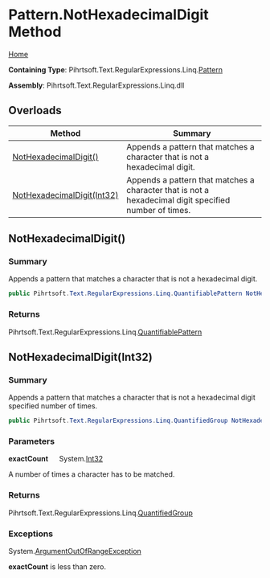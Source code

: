 # Pattern\.NotHexadecimalDigit Method

[Home](../../../../../../README.md)

**Containing Type**: Pihrtsoft\.Text\.RegularExpressions\.Linq\.[Pattern](../README.md)

**Assembly**: Pihrtsoft\.Text\.RegularExpressions\.Linq\.dll

## Overloads

| Method | Summary |
| ------ | ------- |
| [NotHexadecimalDigit()](#Pihrtsoft_Text_RegularExpressions_Linq_Pattern_NotHexadecimalDigit) | Appends a pattern that matches a character that is not a hexadecimal digit\. |
| [NotHexadecimalDigit(Int32)](#Pihrtsoft_Text_RegularExpressions_Linq_Pattern_NotHexadecimalDigit_System_Int32_) | Appends a pattern that matches a character that is not a hexadecimal digit specified number of times\. |

## NotHexadecimalDigit\(\) <a name="Pihrtsoft_Text_RegularExpressions_Linq_Pattern_NotHexadecimalDigit"></a>

### Summary

Appends a pattern that matches a character that is not a hexadecimal digit\.

```csharp
public Pihrtsoft.Text.RegularExpressions.Linq.QuantifiablePattern NotHexadecimalDigit()
```

### Returns

Pihrtsoft\.Text\.RegularExpressions\.Linq\.[QuantifiablePattern](../../QuantifiablePattern/README.md)

## NotHexadecimalDigit\(Int32\) <a name="Pihrtsoft_Text_RegularExpressions_Linq_Pattern_NotHexadecimalDigit_System_Int32_"></a>

### Summary

Appends a pattern that matches a character that is not a hexadecimal digit specified number of times\.

```csharp
public Pihrtsoft.Text.RegularExpressions.Linq.QuantifiedGroup NotHexadecimalDigit(int exactCount)
```

### Parameters

**exactCount** &emsp; System\.[Int32](https://docs.microsoft.com/en-us/dotnet/api/system.int32)

A number of times a character has to be matched\.

### Returns

Pihrtsoft\.Text\.RegularExpressions\.Linq\.[QuantifiedGroup](../../QuantifiedGroup/README.md)

### Exceptions

System\.[ArgumentOutOfRangeException](https://docs.microsoft.com/en-us/dotnet/api/system.argumentoutofrangeexception)

**exactCount** is less than zero\.

